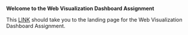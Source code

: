 **Welcome to the Web Visualization Dashboard Assignment**

This [LINK](https://warteng.github.io/Latitude_hw/index.html) should take you to the landing page for the Web Visualization Dashboard Assignment.
